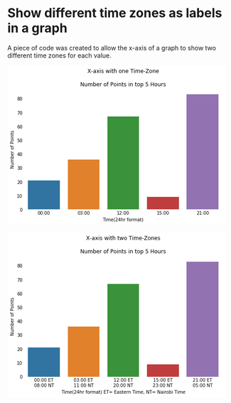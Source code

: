 # Show different time zones as labels in a graph
A piece of code was created to allow the x-axis of a graph to show two different time zones for each value.

![text](times1.png 'graph1') </p>

![text](times2.png 'graph1')
